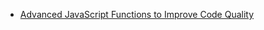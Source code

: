 * [Advanced JavaScript Functions to Improve Code Quality](https://www.paulsblog.dev/advanced-javascript-functions-to-improve-code-quality/)